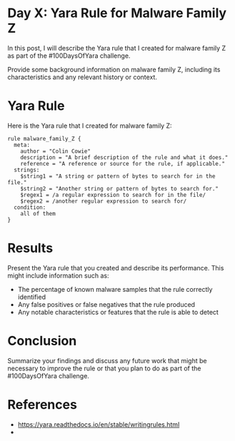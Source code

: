 # Day X: Yara Rule for Malware Family Z

In this post, I will describe the Yara rule that I created for malware family Z as part of the #100DaysOfYara challenge.
 
Provide some background information on malware family Z, including its characteristics and any relevant history or context.

# Yara Rule

Here is the Yara rule that I created for malware family Z:

```
rule malware_family_Z {
  meta:
    author = "Colin Cowie"
    description = "A brief description of the rule and what it does."
    reference = "A reference or source for the rule, if applicable."
  strings:
    $string1 = "A string or pattern of bytes to search for in the file."
    $string2 = "Another string or pattern of bytes to search for."
    $regex1 = /a regular expression to search for in the file/
    $regex2 = /another regular expression to search for/
  condition:
    all of them
}
```

# Results

Present the Yara rule that you created and describe its performance. This might include information such as:

- The percentage of known malware samples that the rule correctly identified
- Any false positives or false negatives that the rule produced
- Any notable characteristics or features that the rule is able to detect

# Conclusion

Summarize your findings and discuss any future work that might be necessary to improve the rule or that you plan to do as part of the #100DaysOfYara challenge.

# References
- https://yara.readthedocs.io/en/stable/writingrules.html
- 